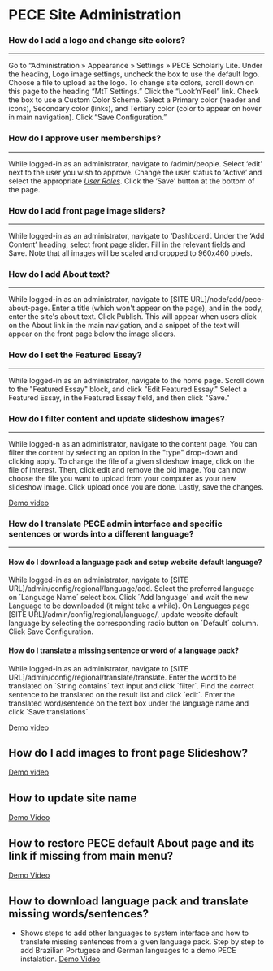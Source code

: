 PECE Site Administration
==================

### How do I add a logo and change site colors?
-------------------------------------------

Go to “Administration » Appearance » Settings » PECE Scholarly Lite.
Under the heading, Logo image settings, uncheck the box to use the
default logo. Choose a file to upload as the logo. To change site
colors, scroll down on this page to the heading “MtT Settings.” Click
the “Look’n’Feel” link. Check the box to use a Custom Color Scheme.
Select a Primary color (header and icons), Secondary color (links), and
Tertiary color (color to appear on hover in main navigation). Click
“Save Configuration.”

### How do I approve user memberships?
----------------------------------

While logged-in as an administrator, navigate to /admin/people. Select
‘edit’ next to the user you wish to approve. Change the user status to
‘Active’ and select the appropriate [*User Roles*](#user-roles). Click
the ‘Save’ button at the bottom of the page.

### How do I add front page image sliders?
--------------------------------------

While logged-in as an administrator, navigate to ‘Dashboard’. Under the
‘Add Content’ heading, select front page slider. Fill in the relevant
fields and Save. Note that all images will be scaled and cropped to
960x460 pixels.

### How do I add About text?
--------------------------------------
While logged-in as an administrator, navigate to [SITE URL]/node/add/pece-about-page.
Enter a title (which won't appear on the page), and in the body, enter the site's about text.
Click Publish.
This will appear when users click on the About link in the main navigation, and a snippet of the text will appear on the front page below the image sliders.

### How do I set the Featured Essay?
--------------------------------------

While logged-in as an administrator, navigate to the home page.
Scroll down to the "Featured Essay" block, and click "Edit Featured Essay."
Select a Featured Essay, in the Featured Essay field, and then click "Save."

### How do I filter content and update slideshow images?
--------------------------------------

While logged-n as an administrator, navigate to the content page.
You can filter the content by selecting an option in the "type" drop-down and clicking apply.
To change the file of a given slideshow image, click on the file of interest.
Then, click edit and remove the old image.
You can now choose the file you want to upload from your computer as your new slideshow image.
Click upload once you are done.
Lastly, save the changes.  

[Demo video](https://www.loom.com/share/d19c55ecfea54a089ff976c6c1941875)


### How do I translate PECE admin interface and specific sentences or words into a different language?

--------------------------------------
#### How do I download a language pack and setup website default language?
While logged-in as an administrator, navigate to [SITE URL]/admin/config/regional/language/add.
Select the preferred language on ´Language Name´ select box.
Click ´Add language´ and wait the new Language to be downloaded (it might take a while).
On Languages page [SITE URL]/admin/config/regional/language/, update website default language by selecting the corresponding radio button on ´Default´ column.
Click Save Configuration.


#### How do I translate a missing sentence or word of a language pack?
While logged-in as an administrator, navigate to [SITE URL]/admin/config/regional/translate/translate.
Enter the word to be translated on ´String contains´ text input and click ´filter´.
Find the correct sentence to be translated on the result list and click ´edit´.
Enter the translated word/sentence on the text box under the language name and click ´Save translations´.  

[Demo video](https://www.loom.com/share/78f37a4b01674e199130be89728a74ec)


How do I add images to front page Slideshow?
---------------------------------------------
[Demo video](https://www.loom.com/share/5b003ad3d2a248b0965ab3f842aac7e1)

How to update site name
------------------------
[Demo Video](https://www.loom.com/share/97f17fc9b4f7452989f9216b8f893dd8)

How to restore PECE default About page and its link if missing from main menu?
------------------------------------------------------------------------------
[Demo Video](https://www.loom.com/share/94ff754320694aeead385cf811771d32)

How to download language pack and translate missing words/sentences? 
--------------------------------------------------------------------
- Shows steps to add other languages to system interface and how to translate missing sentences from a given language pack. Step by step to add Brazilian Portugese and German languages to a demo PECE instalation.
[Demo Video](https://www.loom.com/share/78f37a4b01674e199130be89728a74ec)
